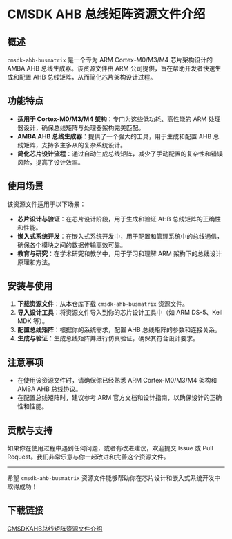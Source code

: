 # CMSDK AHB 总线矩阵资源文件介绍

## 概述

`cmsdk-ahb-busmatrix` 是一个专为 ARM Cortex-M0/M3/M4 芯片架构设计的 AMBA AHB 总线生成器。该资源文件由 ARM 公司提供，旨在帮助开发者快速生成和配置 AHB 总线矩阵，从而简化芯片架构设计过程。

## 功能特点

- **适用于 Cortex-M0/M3/M4 架构**：专门为这些低功耗、高性能的 ARM 处理器设计，确保总线矩阵与处理器架构完美匹配。
- **AMBA AHB 总线生成器**：提供了一个强大的工具，用于生成和配置 AHB 总线矩阵，支持多主多从的复杂系统设计。
- **简化芯片设计流程**：通过自动生成总线矩阵，减少了手动配置的复杂性和错误风险，提高了设计效率。

## 使用场景

该资源文件适用于以下场景：

- **芯片设计与验证**：在芯片设计阶段，用于生成和验证 AHB 总线矩阵的正确性和性能。
- **嵌入式系统开发**：在嵌入式系统开发中，用于配置和管理系统中的总线通信，确保各个模块之间的数据传输高效可靠。
- **教育与研究**：在学术研究和教学中，用于学习和理解 ARM 架构下的总线设计原理和方法。

## 安装与使用

1. **下载资源文件**：从本仓库下载 `cmsdk-ahb-busmatrix` 资源文件。
2. **导入设计工具**：将资源文件导入到你的芯片设计工具中（如 ARM DS-5、Keil MDK 等）。
3. **配置总线矩阵**：根据你的系统需求，配置 AHB 总线矩阵的参数和连接关系。
4. **生成与验证**：生成总线矩阵并进行仿真验证，确保其符合设计要求。

## 注意事项

- 在使用该资源文件时，请确保你已经熟悉 ARM Cortex-M0/M3/M4 架构和 AMBA AHB 总线协议。
- 在配置总线矩阵时，建议参考 ARM 官方文档和设计指南，以确保设计的正确性和性能。

## 贡献与支持

如果你在使用过程中遇到任何问题，或者有改进建议，欢迎提交 Issue 或 Pull Request。我们非常乐意与你一起改进和完善这个资源文件。

---

希望 `cmsdk-ahb-busmatrix` 资源文件能够帮助你在芯片设计和嵌入式系统开发中取得成功！

## 下载链接

[CMSDKAHB总线矩阵资源文件介绍](https://pan.quark.cn/s/c35192d6d34d)
